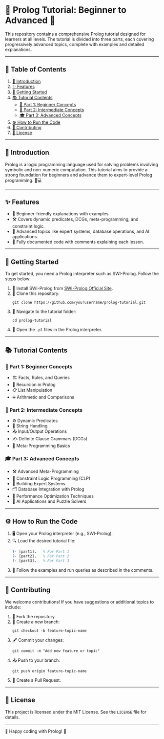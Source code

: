 # 🌟 Prolog Tutorial: Beginner to Advanced 🌟

This repository contains a comprehensive Prolog tutorial designed for learners at all levels. The tutorial is divided into three parts, each covering progressively advanced topics, complete with examples and detailed explanations.

---

## 📜 Table of Contents

1. [📘 Introduction](#introduction)
2. [✨ Features](#features)
3. [🚀 Getting Started](#getting-started)
4. [📚 Tutorial Contents](#tutorial-contents)
   - [👶 Part 1: Beginner Concepts](#part-1-beginner-concepts)
   - [📖 Part 2: Intermediate Concepts](#part-2-intermediate-concepts)
   - [🎓 Part 3: Advanced Concepts](#part-3-advanced-concepts)
5. [⚙️ How to Run the Code](#how-to-run-the-code)
6. [🤝 Contributing](#contributing)
7. [📄 License](#license)

---

## 📘 Introduction

Prolog is a logic programming language used for solving problems involving symbolic and non-numeric computation. This tutorial aims to provide a strong foundation for beginners and advance them to expert-level Prolog programming. 🧠💻

---

## ✨ Features

- 🍼 Beginner-friendly explanations with examples.
- 🛠️ Covers dynamic predicates, DCGs, meta-programming, and constraint logic.
- 🤖 Advanced topics like expert systems, database operations, and AI applications.
- 📑 Fully documented code with comments explaining each lesson.

---

## 🚀 Getting Started

To get started, you need a Prolog interpreter such as SWI-Prolog. Follow the steps below:

1. 🔧 Install SWI-Prolog from [SWI-Prolog Official Site](https://www.swi-prolog.org/).
2. 📂 Clone this repository:
   ```
   git clone https://github.com/yourusername/prolog-tutorial.git
   ```
3. 📁 Navigate to the tutorial folder:
   ```
   cd prolog-tutorial
   ```
4. 📜 Open the `.pl` files in the Prolog interpreter.

---

## 📚 Tutorial Contents

### 👶 Part 1: Beginner Concepts

- 🏗️ Facts, Rules, and Queries
- 🔄 Recursion in Prolog
- 📋 List Manipulation
- ➕ Arithmetic and Comparisons

### 📖 Part 2: Intermediate Concepts

- ⚙️ Dynamic Predicates
- 📝 String Handling
- 📤 Input/Output Operations
- ✍️ Definite Clause Grammars (DCGs)
- 🧩 Meta-Programming Basics

### 🎓 Part 3: Advanced Concepts

- 🛠️ Advanced Meta-Programming
- 📐 Constraint Logic Programming (CLP)
- 🧠 Building Expert Systems
- 🗂️ Database Integration with Prolog
- 🚀 Performance Optimization Techniques
- 🤖 AI Applications and Puzzle Solvers

---

## ⚙️ How to Run the Code

1. 🖥️ Open your Prolog interpreter (e.g., SWI-Prolog).
2. 🔍 Load the desired tutorial file:
   ```prolog
   ?- [part1].   % For Part 1
   ?- [part2].   % For Part 2
   ?- [part3].   % For Part 3
   ```
3. 🎯 Follow the examples and run queries as described in the comments.

---

## 🤝 Contributing

We welcome contributions! If you have suggestions or additional topics to include:

1. 🍴 Fork the repository.
2. 🌱 Create a new branch:
   ```
   git checkout -b feature-topic-name
   ```
3. 🖋️ Commit your changes:
   ```
   git commit -m "Add new feature or topic"
   ```
4. 📤 Push to your branch:
   ```
   git push origin feature-topic-name
   ```
5. 🔁 Create a Pull Request.

---

## 📄 License

This project is licensed under the MIT License. See the `LICENSE` file for details.

---

🌈 Happy coding with Prolog! 🚀
